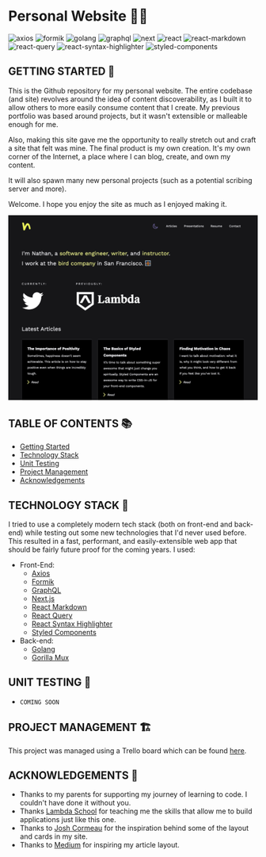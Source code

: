 # Personal Website 🤌🏻

![axios](https://img.shields.io/badge/axios-%5E0.21.1-yellow) ![formik](https://img.shields.io/badge/formik-%5E2.2.6-green) ![golang](https://img.shields.io/badge/golang-1.16-blue) ![graphql](https://img.shields.io/badge/graphql-%5E15.4.0-red) ![next](https://img.shields.io/badge/next-10.0.2-yellowgreen) ![react](https://img.shields.io/badge/react-17.0.1-blue) ![react-markdown](https://img.shields.io/badge/react--markdown-%5E5.0.3-lightgrey) ![react-query](https://img.shields.io/badge/react--query-%5E3.5.14-pink) ![react-syntax-highlighter](https://img.shields.io/badge/react--syntax--highlighter-%5E15.4.3-green) ![styled-components](https://img.shields.io/badge/styled--components-%5E5.2.1-red)

## GETTING STARTED 💭

This is the Github repository for my personal website. The entire codebase (and site) revolves around the idea of content discoverability, as I built it to allow others to more easily consume content that I create. My previous portfolio was based around projects, but it wasn't extensible or malleable enough for me.

Also, making this site gave me the opportunity to really stretch out and craft a site that felt was mine. The final product is my own creation. It's my own corner of the Internet, a place where I can blog, create, and own my content.

It will also spawn many new personal projects (such as a potential scribing server and more).

Welcome. I hope you enjoy the site as much as I enjoyed making it.

![Website screenshot](./assets/site-screenshot.png)

## TABLE OF CONTENTS 📚

- [Getting Started](#getting-started)
- [Technology Stack](#technology-stack)
- [Unit Testing](#unit-testing)
- [Project Management](#project-management)
- [Acknowledgements](#acknowledgements)

## TECHNOLOGY STACK 🐋

I tried to use a completely modern tech stack (both on front-end and back-end) while testing out some new technologies that I'd never used before. This resulted in a fast, performant, and easily-extensible web app that should be fairly future proof for the coming years. I used:

- Front-End:
  - [Axios](https://www.npmjs.com/package/axios)
  - [Formik](https://formik.org/)
  - [GraphQL](https://github.com/graphql/graphql-js)
  - [Next.js](https://nextjs.org/)
  - [React Markdown](https://github.com/remarkjs/react-markdown)
  - [React Query](https://react-query.tanstack.com/)
  - [React Syntax Highlighter](https://github.com/react-syntax-highlighter/react-syntax-highlighter)
  - [Styled Components](https://styled-components.com/)
- Back-end:
  - [Golang](https://golang.org/)
  - [Gorilla Mux](https://github.com/gorilla/)

## UNIT TESTING 🧪

- `COMING SOON`

## PROJECT MANAGEMENT 🏗

This project was managed using a Trello board which can be found [here](https://trello.com/b/jrhKtCs4/personal-portfolio-v2).

## ACKNOWLEDGEMENTS 🎉

- Thanks to my parents for supporting my journey of learning to code. I couldn't have done it without you.
- Thanks [Lambda School](https://lambdaschool.com/) for teaching me the skills that allow me to build applications just like this one.
- Thanks to [Josh Cormeau](https://www.joshwcomeau.com/) for the inspiration behind some of the layout and cards in my site.
- Thanks to [Medium](https://medium.com/) for inspiring my article layout.
